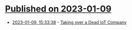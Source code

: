 # [Published on 2023-01-09](index.md)

* [2023-01-09, 15:33:38](https://lobste.rs/s/jugyxo/taking_over_dead_iot_company) - [Taking over a Dead IoT Company](https://blog.kchung.co/taking-over-a-dead-iot-company/)
